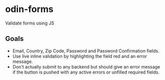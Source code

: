 # odin-forms

Validate forms using JS

## Goals

- Email, Country, Zip Code, Password and Password Confirmation fields.
- Use live inline validation by highlighting the field red and an error
  message.
- Don't actually submit to any backend but should give an error message if the
  button is pushed with any active errors or unfilled required fields.
